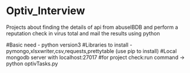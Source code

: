 # Optiv_Interview
Projects about finding the details of api from abuseIBDB and perform a reputation check in virus total and mail the results using python

#Basic need - python version3
#Libraries to install - pymongo,xlsxwriter,csv,requests,prettytable (use pip<LibraryName> to install)
 #Local mongodb server with localhost:27017
  #for project check:run command -> python optivTasks.py 
